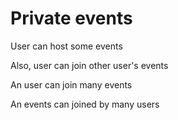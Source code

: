 # Private events

User can host some events

Also, user can join other user's events

An user can join many events

An events can joined by many users 
